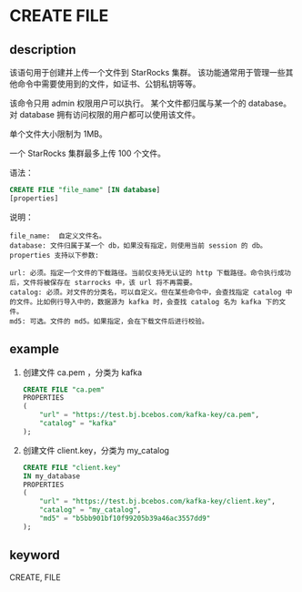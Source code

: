 # CREATE FILE

## description

该语句用于创建并上传一个文件到 StarRocks 集群。
该功能通常用于管理一些其他命令中需要使用到的文件，如证书、公钥私钥等等。

该命令只用 admin 权限用户可以执行。
某个文件都归属与某一个的 database。对 database 拥有访问权限的用户都可以使用该文件。

单个文件大小限制为 1MB。

一个 StarRocks 集群最多上传 100 个文件。

语法：

```sql
CREATE FILE "file_name" [IN database]
[properties]
```

说明：

```plain text
file_name:  自定义文件名。
database: 文件归属于某一个 db，如果没有指定，则使用当前 session 的 db。
properties 支持以下参数:

url: 必须。指定一个文件的下载路径。当前仅支持无认证的 http 下载路径。命令执行成功后，文件将被保存在 starrocks 中，该 url 将不再需要。
catalog: 必须。对文件的分类名，可以自定义。但在某些命令中，会查找指定 catalog 中的文件。比如例行导入中的，数据源为 kafka 时，会查找 catalog 名为 kafka 下的文件。
md5: 可选。文件的 md5。如果指定，会在下载文件后进行校验。
```

## example

1. 创建文件 ca.pem ，分类为 kafka

    ```sql
    CREATE FILE "ca.pem"
    PROPERTIES
    (
        "url" = "https://test.bj.bcebos.com/kafka-key/ca.pem",
        "catalog" = "kafka"
    );
    ```

2. 创建文件 client.key，分类为 my_catalog

    ```sql
    CREATE FILE "client.key"
    IN my_database
    PROPERTIES
    (
        "url" = "https://test.bj.bcebos.com/kafka-key/client.key",
        "catalog" = "my_catalog",
        "md5" = "b5bb901bf10f99205b39a46ac3557dd9"
    );
    ```

## keyword

CREATE, FILE
